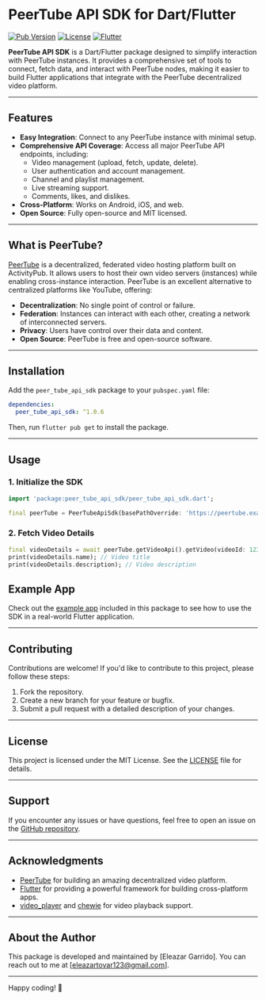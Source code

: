# PeerTube API SDK for Dart/Flutter

[![Pub Version](https://img.shields.io/pub/v/peer_tube_api_sdk)](https://pub.dev/packages/peer_tube_api_sdk)
[![License](https://img.shields.io/badge/license-MIT-blue)](https://opensource.org/licenses/MIT)
[![Flutter](https://img.shields.io/badge/Flutter-%2302569B.svg?logo=flutter&logoColor=white)](https://flutter.dev)

**PeerTube API SDK** is a Dart/Flutter package designed to simplify interaction with PeerTube instances. It provides a comprehensive set of tools to connect, fetch data, and interact with PeerTube nodes, making it easier to build Flutter applications that integrate with the PeerTube decentralized video platform.

---

## Features

- **Easy Integration**: Connect to any PeerTube instance with minimal setup.
- **Comprehensive API Coverage**: Access all major PeerTube API endpoints, including:
    - Video management (upload, fetch, update, delete).
    - User authentication and account management.
    - Channel and playlist management.
    - Live streaming support.
    - Comments, likes, and dislikes.
- **Cross-Platform**: Works on Android, iOS, and web.
- **Open Source**: Fully open-source and MIT licensed.

---

## What is PeerTube?

[PeerTube](https://joinpeertube.org/) is a decentralized, federated video hosting platform built on ActivityPub. It allows users to host their own video servers (instances) while enabling cross-instance interaction. PeerTube is an excellent alternative to centralized platforms like YouTube, offering:

- **Decentralization**: No single point of control or failure.
- **Federation**: Instances can interact with each other, creating a network of interconnected servers.
- **Privacy**: Users have control over their data and content.
- **Open Source**: PeerTube is free and open-source software.

---

## Installation

Add the `peer_tube_api_sdk` package to your `pubspec.yaml` file:

```yaml
dependencies:
  peer_tube_api_sdk: ^1.0.6
```

Then, run `flutter pub get` to install the package.

---

## Usage

### 1. Initialize the SDK

```dart
import 'package:peer_tube_api_sdk/peer_tube_api_sdk.dart';

final peerTube = PeerTubeApiSdk(basePathOverride: 'https://peertube.example.com');
```

### 2. Fetch Video Details

```dart
final videoDetails = await peerTube.getVideoApi().getVideo(videoId: 123);
print(videoDetails.name); // Video title
print(videoDetails.description); // Video description
```

## Example App

Check out the [example app](example/) included in this package to see how to use the SDK in a real-world Flutter application.

---

## Contributing

Contributions are welcome! If you'd like to contribute to this project, please follow these steps:

1. Fork the repository.
2. Create a new branch for your feature or bugfix.
3. Submit a pull request with a detailed description of your changes.

---

## License

This project is licensed under the MIT License. See the [LICENSE](LICENSE) file for details.

---

## Support

If you encounter any issues or have questions, feel free to open an issue on the [GitHub repository](https://github.com/RustLangLatam/peertube_api_sdk_dart).

---

## Acknowledgments

- [PeerTube](https://joinpeertube.org/) for building an amazing decentralized video platform.
- [Flutter](https://flutter.dev) for providing a powerful framework for building cross-platform apps.
- [video_player](https://pub.dev/packages/video_player) and [chewie](https://pub.dev/packages/chewie) for video playback support.

---

## About the Author

This package is developed and maintained by [Eleazar Garrido]. You can reach out to me at [eleazartovar123@gmail.com].

---

Happy coding! 🚀
